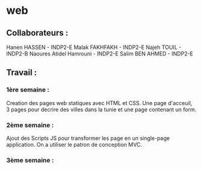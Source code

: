 # web

## Collaborateurs :
Hanen HASSEN - INDP2-E
Malak FAKHFAKH - INDP2-E
Najeh TOUIL - INDP2-B
Naoures Atidel Hamrouni - INDP2-E
Salim BEN AHMED - INDP2-E

## Travail :
### 1ère semaine :
Creation des pages web statiques avec HTML et CSS.
Une page d'acceuil, 3 pages pour decrire des villes dans la tunie et une page contenant un form.

### 2ème semaine : 
Ajout des Scripts JS pour transformer les page en un single-page application.
On a utiliser le patron de conception MVC.

### 3ème semaine :
